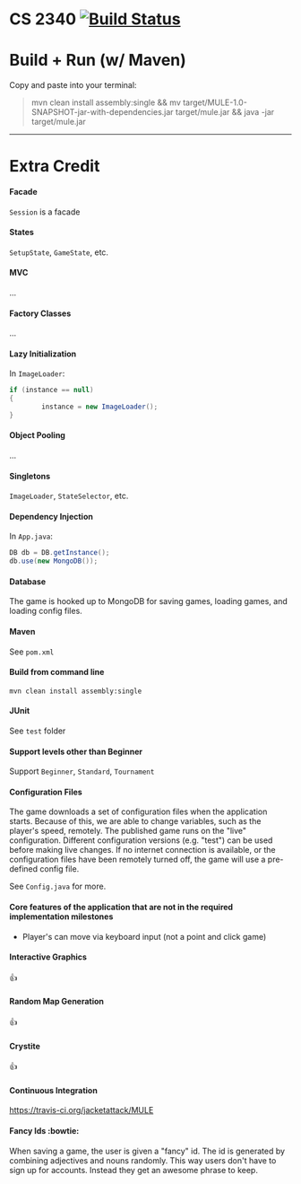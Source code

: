 # CS 2340 [![Build Status](https://travis-ci.org/jacketattack/MULE.png?branch=jar)](https://travis-ci.org/jacketattack/MULE)
# Build + Run (w/ Maven)

Copy and paste into your terminal:

> mvn clean install assembly:single && mv target/MULE-1.0-SNAPSHOT-jar-with-dependencies.jar target/mule.jar && java -jar target/mule.jar

-----

# Extra Credit

#### Facade
`Session` is a facade

#### States
`SetupState`, `GameState`, etc.

#### MVC
...

#### Factory Classes
...

#### Lazy Initialization
In `ImageLoader`:
```java
if (instance == null)
{
        instance = new ImageLoader();
}
```

#### Object Pooling
...

#### Singletons 
`ImageLoader`, `StateSelector`, etc.

#### Dependency Injection
In `App.java`:
```java
DB db = DB.getInstance();
db.use(new MongoDB());
```
#### Database
The game is hooked up to MongoDB for saving games, loading games, and loading config files.

#### Maven
See `pom.xml`

#### Build from command line
```mvn clean install assembly:single```

#### JUnit
See `test` folder

#### Support levels other than Beginner
Support `Beginner`, `Standard`, `Tournament`

#### Configuration Files
The game downloads a set of configuration files when the application starts. Because of this, we are able to change variables, such as the player's speed, remotely. The published game runs on the "live" configuration. Different configuration versions (e.g. "test") can be used before making live changes. If no internet connection is available, or the configuration files have been remotely turned off, the game will use a pre-defined config file.

See `Config.java` for more.

#### Core features of the application that are not in the required implementation milestones
- Player's can move via keyboard input (not a point and click game)

#### Interactive Graphics
:+1:

#### Random Map Generation
:+1:

#### Crystite
:+1:

#### Continuous Integration
https://travis-ci.org/jacketattack/MULE

#### Fancy Ids :bowtie:
When saving a game, the user is given a "fancy" id. The id is generated by combining adjectives and nouns randomly. This way users don't have to sign up for accounts. Instead they get an awesome phrase to keep.
